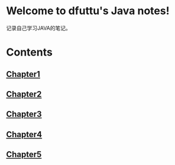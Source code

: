 Welcome to dfuttu's Java notes!
===================================

记录自己学习JAVA的笔记。


# Contents

## [Chapter1](./docs/source/chapter1.md)
## [Chapter2](./docs/source/chapter2.md)
## [Chapter3](./docs/source/chapter3.md)
## [Chapter4](./docs/source/chapter4.md)
## [Chapter5](./docs/source/chapter5.md)